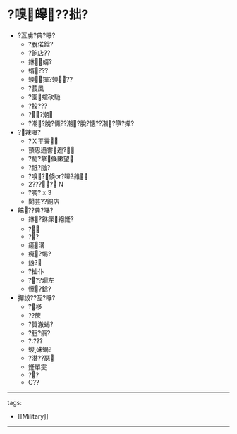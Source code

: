 ﻿---
layout: default
---

# ?嗅皞??拙?

* ?亙虜?典?嚗?
  * ?脫偌鋡?
  * ?餉店??
  * 銝蝑?
  * 蝑???
  * 蝡撣?蝡??
  * ?萇風
  * ?園蝖砍馳
  * ?餃???
  * ??潮
  * ?潮?脫?憟??潮?脫?憓??潮?箏?撣?
* ?辣嚗?
  * ?Ｘ平霅
  * 頨思遢霅迤?
  * ?萄?摮倏敶望
  * ?祇?隞?
  * ?嗅?倏or?嗥?雓
  * 2???? N
  * ?啁? x 3
  * 閬芸??餉店
* 皜??典?嚗?
  * 銝?銝瘝絕銋?
  * ?
  * ??
  * 瘥溝
  * 瘣?蝎?
  * 銵?
  * ?扯仆
  * ???瑁左
  * 憛?鋡?
* 撣詨??亙?嚗?
  * ?移
  * ??蔗
  * ?質澈蝎?
  * ?脰?瘨?
  * ????
  * 蝬硃蝎?
  * ?潛??瑟
  * 銋單雯
  * ??
  * C??


---
tags:
  - [[Military]]


---
